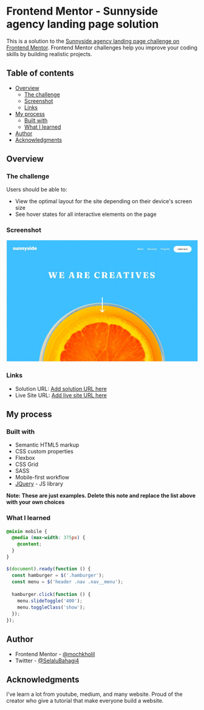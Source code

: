 # Frontend Mentor - Sunnyside agency landing page solution

This is a solution to the [Sunnyside agency landing page challenge on Frontend Mentor](https://www.frontendmentor.io/challenges/sunnyside-agency-landing-page-7yVs3B6ef). Frontend Mentor challenges help you improve your coding skills by building realistic projects.

## Table of contents

- [Overview](#overview)
  - [The challenge](#the-challenge)
  - [Screenshot](#screenshot)
  - [Links](#links)
- [My process](#my-process)
  - [Built with](#built-with)
  - [What I learned](#what-i-learned)
- [Author](#author)
- [Acknowledgments](#acknowledgments)

## Overview

### The challenge

Users should be able to:

- View the optimal layout for the site depending on their device's screen size
- See hover states for all interactive elements on the page

### Screenshot

![](./public/images/ss.JPG)

### Links

- Solution URL: [Add solution URL here](https://your-solution-url.com)
- Live Site URL: [Add live site URL here](https://your-live-site-url.com)

## My process

### Built with

- Semantic HTML5 markup
- CSS custom properties
- Flexbox
- CSS Grid
- SASS
- Mobile-first workflow
- [JQuery](https://jquery.com/) - JS library

**Note: These are just examples. Delete this note and replace the list above with your own choices**

### What I learned

```css
@mixin mobile {
  @media (max-width: 375px) {
    @content;
  }
}
```

```js
$(document).ready(function () {
  const hamburger = $('.hamburger');
  const menu = $('header .nav .nav__menu');

  hamburger.click(function () {
    menu.slideToggle('400');
    menu.toggleClass('show');
  });
});
```

## Author

- Frontend Mentor - [@mochkholil](https://www.frontendmentor.io/profile/mochkholil)
- Twitter - [@SelaluBahagi4](https://www.twitter.com/SelaluBahagi4)

## Acknowledgments

I've learn a lot from youtube, medium, and many website. Proud of the creator who give a tutorial that make everyone build a website.
